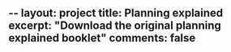--
layout: project
title: Planning explained
excerpt: "Download the original planning explained booklet"
comments: false
--
